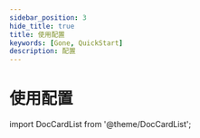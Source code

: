 ```yaml
---
sidebar_position: 3
hide_title: true
title: 使用配置
keywords: [Gone, QuickStart]
description: 配置
---
```


# 使用配置

import DocCardList from '@theme/DocCardList';

<DocCardList />